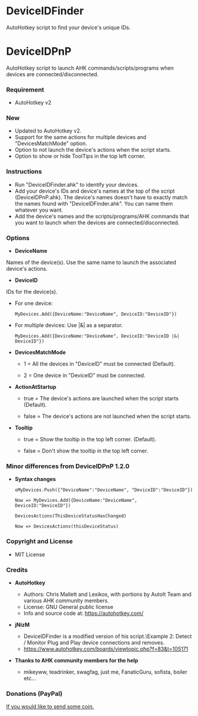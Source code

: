 # DeviceIDFinder
AutoHotkey script to find your device's unique IDs.

# DeviceIDPnP
AutoHotkey script to launch AHK commands/scripts/programs when devices are connected/disconnected.

### Requirement
* AutoHotkey v2

### New
* Updated to AutoHotkey v2.
* Support for the same actions for multiple devices and "DevicesMatchMode" option.
* Option to not launch the device's actions when the script starts.
* Option to show or hide ToolTips in the top left corner.

### Instructions

* Run "DeviceIDFinder.ahk" to identify your devices.
* Add your device's IDs and device's names at the top of the script (DeviceIDPnP.ahk). The device's names doesn't have to exactly match the names found with "DeviceIDFinder.ahk". You can name them whatever you want.
* Add the device's names and the scripts/programs/AHK commands that you want to launch when the devices are connected/disconnected.

### Options

* **DeviceName**

Names of the device(s). Use the same name to launch the associated device's actions.

* **DeviceID**

IDs for the device(s).

  - For one device:

        MyDevices.Add({DeviceName:"DeviceName", DeviceID:"DeviceID"})
        
  - For multiple devices: Use |&| as a separator.

        MyDevices.Add({DeviceName:"DeviceName", DeviceID:"DeviceID |&| DeviceID"})

* **DevicesMatchMode**

  - 1 = All the devices in "DeviceID" must be connected (Default).

  - 2 = One device in "DeviceID" must be connected.

* **ActionAtStartup**

  - true = The device's actions are launched when the script starts (Default). 

  - false = The device's actions are not launched when the script starts.

* **Tooltip**

  - true = Show the tooltip in the top left corner. (Default). 

  - false = Don't show the tooltip in the top left corner.

### Minor differences from DeviceIDPnP 1.2.0

* **Syntax changes**

      oMyDevices.Push({"DeviceName":"DeviceName", "DeviceID":"DeviceID"}) 
       
      Now => MyDevices.Add({DeviceName:"DeviceName", DeviceID:"DeviceID"})

      DevicesActions(ThisDeviceStatusHasChanged) 

      Now => DevicesActions(thisDeviceStatus)
  
### Copyright and License
  - MIT License

### Credits
* **AutoHotkey**
  - Authors: Chris Mallett and Lexikos, with portions by AutoIt Team and various AHK community members.
  - License: GNU General public license
  - Info and source code at: https://autohotkey.com/
* **jNizM**
  - DeviceIDFinder is a modified version of his script.\Example 2: Detect / Monitor Plug and Play device connections and removes.
  - https://www.autohotkey.com/boards/viewtopic.php?f=83&t=105171

* **Thanks to AHK community members for the help**
  - mikeyww, teadrinker, swagfag, just me, FanaticGuru, sofista, boiler etc...

### Donations (PayPal)
[If you would like to send some coin.](https://www.paypal.com/paypalme/martinchartier)
